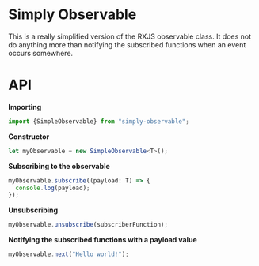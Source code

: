 # Simply Observable
This is a really simplified version of the RXJS observable class. It does not do anything more than notifying the subscribed functions when an event occurs somewhere.
# API
**Importing**
```typescript
import {SimpleObservable} from "simply-observable";
```
**Constructor**
```typescript
let myObservable = new SimpleObservable<T>();
```
**Subscribing to the observable**
```typescript
myObservable.subscribe((payload: T) => {
  console.log(payload);
});
```

**Unsubscribing**
```typescript
myObservable.unsubscribe(subscriberFunction);
```

**Notifying the subscribed functions with a payload value**
```typescript
myObservable.next("Hello world!");
```
